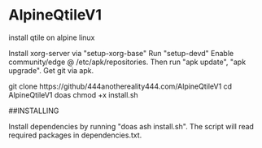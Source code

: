 # AlpineQtileV1
install qtile on alpine linux

Install xorg-server via "setup-xorg-base"
Run "setup-devd"
Enable community/edge @ /etc/apk/repositories. 
Then run "apk update", "apk upgrade".
Get git via apk.

git clone https://github/444anothereality444.com/AlpineQtileV1
cd AlpineQtileV1
doas chmod +x install.sh

##INSTALLING

Install dependencies by running "doas ash install.sh". The script will read required packages in dependencies.txt.
